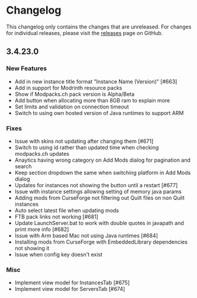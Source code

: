 # Changelog

This changelog only contains the changes that are unreleased. For changes for individual releases, please visit the
[releases](https://github.com/ATLauncher/ATLauncher/releases) page on GitHub.

## 3.4.23.0

### New Features
- Add in new instance title format "Instance Name (Version)" [#663]
- Add in support for Modrinth resource packs
- Show if Modpacks.ch pack version is Alpha/Beta
- Add button when allocating more than 8GB ram to explain more
- Set limits and validation on connection timeout
- Switch to using own hosted version of Java runtimes to support ARM

### Fixes
- Issue with skins not updating after changing them [#671]
- Switch to using id rather than updated time when checking modpacks.ch updates
- Anaytics having wrong category on Add Mods dialog for pagination and search
- Keep section dropdown the same when switching platform in Add Mods dialog
- Updates for instances not showing the button until a restart [#677]
- Issue with instance settings allowing setting of memory java params
- Adding mods from CurseForge not filtering out Quilt files on non Quilt instances
- Auto select latest file when updating mods
- FTB pack links not working [#681]
- Update LaunchServer.bat to work with double quotes in javapath and print more info [#682]
- Issue with Arm based Mac not using Java runtimes [#684]
- Installing mods from CurseForge with EmbeddedLibrary dependencies not showing it
- Issue when config key doesn't exist

### Misc
- Implement view model for InstancesTab [#675]
- Implement view model for ServersTab [#674]
